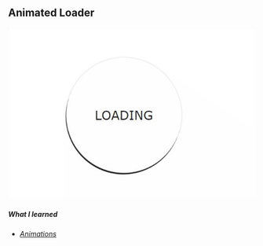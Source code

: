 ##  Animated Loader
![2](gif.gif)

##### What I learned

* *[Animations](https://www.w3schools.com/css/css3_animations.asp)*


